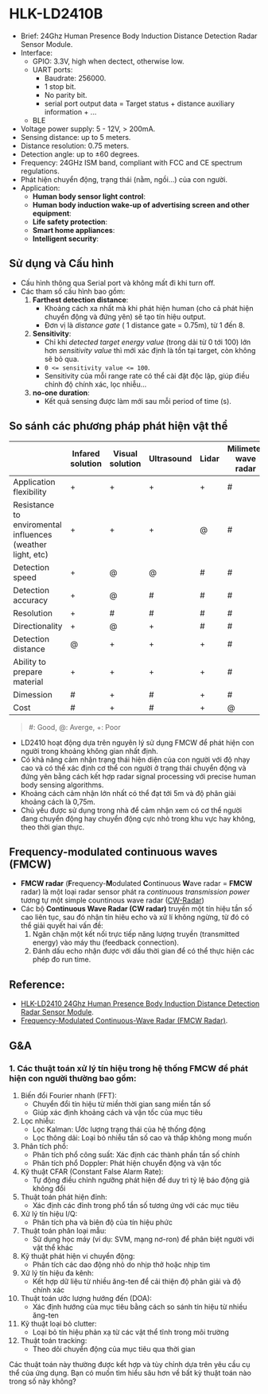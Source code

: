 # HLK-LD2410B
- Brief: 24Ghz Human Presence Body Induction Distance Detection Radar Sensor Module.
- Interface: 
    - GPIO: 3.3V, high when dectect, otherwise low.
    - UART ports:
        - Baudrate: 256000.
        - 1 stop bit.
        - No parity bit.
        - serial port output data = Target status + distance auxiliary information + ...
    - BLE
- Voltage power supply: 5 - 12V, > 200mA.
- Sensing distance: up to 5 meters.
- Distance resolution: 0.75 meters.
- Detection angle: up to ±60 degrees.
- Frequency: 24GHz ISM band, compliant with FCC and CE spectrum regulations.
- Phát hiện chuyển động, trạng thái (nằm, ngồi...) của con người.
- Application:
    - __Human body sensor light control__:
    - __Human body induction wake-up of advertising screen and other equipment__:
    - __Life safety protection__:
    - __Smart home appliances__:
    - __Intelligent security__:

## Sử dụng và Cấu hình
- Cấu hình thông qua Serial port và không mất đi khi turn off.
- Các tham số cấu hình bao gồm:
    1. **Farthest detection distance**:
        - Khoảng cách xa nhất mà khi phát hiện human (cho cả phát hiện chuyển động và đứng yên) sẽ tạo tín hiệu output.
        - Đơn vị là *distance gate* ( 1 distance gate = 0.75m), từ 1 đến 8.
    2. **Sensitivity**:
        - Chỉ khi *detected target energy value* (trong dải từ 0 tới 100) lớn hơn *sensitivity value* thì mới xác định là tồn tại target, còn không sẽ bỏ qua.
        - `0 <= sensitivity value <= 100`.
        - Sensitivity của mỗi range rate có thể cài đặt độc lập, giúp điều chỉnh độ chính xác, lọc nhiễu...
    3. **no-one duration**:
        - Kết quả sensing được làm mới sau mỗi period of time (s).


## So sánh các phương pháp phát hiện vật thể

|                           | Infared solution  | Visual solution   | Ultrasound        | Lidar             | Milimeter wave radar  |
|---------------------------|-------------------|-------------------|-------------------|-------------------|-----------------------|
| Application flexibility   |       +           |       +           |       +           |       +           |           #           |
| Resistance to enviromental influences (weather light, etc)    |   +   |   +   |   +   |       @           |           #           |
| Detection speed           |       +           |       @           |       @           |       #           |           #           |
| Detection accuracy        |       +           |       @           |       #           |       #           |           #           |
| Resolution                |       +           |       #           |       #           |       #           |           #           |
| Directionality            |       +           |       @           |       +           |       #           |           #           |
| Detection distance        |       @           |       +           |       +           |       +           |           #           |
| Ability to prepare material   |   +           |       +           |       +           |       +           |           #           |
| Dimession                 |       #           |       +           |       #           |       +           |           #           |
| Cost                      |       #           |       +           |       #           |       +           |           @           |

> #: Good, @: Averge, +: Poor

- LD2410 hoạt động dựa trên nguyên lý sử dụng FMCW để phát hiện con người trong khoảng không gian nhất định.
- Có khả năng cảm nhận trạng thái hiện diện của con người với độ nhạy cao và có thể xác định cơ thể con người ở trạng thái chuyển động và đứng yên bằng cách kết hợp radar signal processing với precise human body sensing algorithms.
- Khoảng cách cảm nhận lớn nhất có thể đạt tới 5m và độ phân giải khoảng cách là 0,75m.
- Chủ yếu được sử dụng trong nhà để cảm nhận xem có cơ thể người đang chuyển động hay chuyển động cực nhỏ trong khu vực hay không, theo thời gian thực.

## Frequency-modulated continuous waves (FMCW)
- __FMCW radar__ (**F**requency-**M**odulated **C**ontinuous **W**ave radar = **FMCW** radar) là một loại radar sensor phát ra *continuous transmission power* tương tự một simple countinous wave radar ([CW-Radar](https://www.radartutorial.eu/02.basics/Continuous%20Wave%20Radar.en.html))
- Các bộ **Continuous Wave Radar (CW radar)** truyền một tín hiệu tần số cao liên tục, sau đó nhận tín hiêu echo và xử lí không ngừng, từ đó có thể giải quyết hai vấn đề:
    1. Ngăn chặn một kết nối trực tiếp năng lượng truyền (transmitted energy) vào máy thu (feedback connection).
    2. Đánh dấu echo nhận được với dấu thời gian để có thể thực hiện các phép đo run time.



## Reference:
- [HLK-LD2410 24Ghz Human Presence Body Induction Distance Detection Radar Sensor Module](https://hlktech.net/index.php?id=988).
- [Frequency-Modulated Continuous-Wave Radar (FMCW Radar)](https://www.radartutorial.eu/02.basics/Frequency%20Modulated%20Continuous%20Wave%20Radar.en.html).

## G&A

### 1. Các thuật toán xử lý tín hiệu trong hệ thống FMCW để phát hiện con người thường bao gồm:
1. Biến đổi Fourier nhanh (FFT):
    - Chuyển đổi tín hiệu từ miền thời gian sang miền tần số
    - Giúp xác định khoảng cách và vận tốc của mục tiêu
2. Lọc nhiễu:
    - Lọc Kalman: Ước lượng trạng thái của hệ thống động
    - Lọc thông dải: Loại bỏ nhiễu tần số cao và thấp không mong muốn
3. Phân tích phổ:
    - Phân tích phổ công suất: Xác định các thành phần tần số chính
    - Phân tích phổ Doppler: Phát hiện chuyển động và vận tốc
4. Kỹ thuật CFAR (Constant False Alarm Rate):
    - Tự động điều chỉnh ngưỡng phát hiện để duy trì tỷ lệ báo động giả không đổi
5. Thuật toán phát hiện đỉnh:
    - Xác định các đỉnh trong phổ tần số tương ứng với các mục tiêu
6. Xử lý tín hiệu I/Q:
    - Phân tích pha và biên độ của tín hiệu phức
7. Thuật toán phân loại mẫu:
    - Sử dụng học máy (ví dụ: SVM, mạng nơ-ron) để phân biệt người với vật thể khác
8. Kỹ thuật phát hiện vi chuyển động:
    - Phân tích các dao động nhỏ do nhịp thở hoặc nhịp tim
9. Xử lý tín hiệu đa kênh:
    - Kết hợp dữ liệu từ nhiều ăng-ten để cải thiện độ phân giải và độ chính xác
10. Thuật toán ước lượng hướng đến (DOA):
    - Xác định hướng của mục tiêu bằng cách so sánh tín hiệu từ nhiều ăng-ten
11. Kỹ thuật loại bỏ clutter:
    - Loại bỏ tín hiệu phản xạ từ các vật thể tĩnh trong môi trường
12. Thuật toán tracking:
    - Theo dõi chuyển động của mục tiêu qua thời gian

Các thuật toán này thường được kết hợp và tùy chỉnh dựa trên yêu cầu cụ thể của ứng dụng. Bạn có muốn tìm hiểu sâu hơn về bất kỳ thuật toán nào trong số này không?

